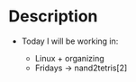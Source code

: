 # Description

- Today I will be working in:

  - Linux + organizing
  - Fridays ->  nand2tetris[2]

